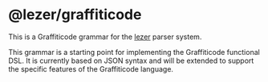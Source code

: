 # @lezer/graffiticode

This is a Graffiticode grammar for the [lezer](https://lezer.codemirror.net/) parser system.

This grammar is a starting point for implementing the Graffiticode functional DSL. It is currently based on JSON syntax and will be extended to support the specific features of the Graffiticode language.
